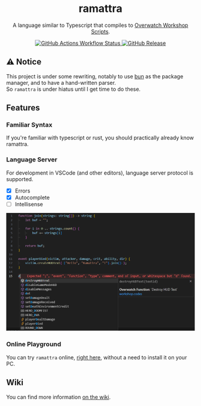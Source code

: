 <h1 align="center"> ramattra </h1>

<p align="center">
	A language similar to Typescript that compiles to <a href="https://workshop.codes/wiki">Overwatch Workshop Scripts</a>.
</p>

<div align="center">
	<a href="https://github.com/DvvCz/ramattra/actions">
		<img alt="GitHub Actions Workflow Status" src="https://github.com/DvvCz/ramattra/actions/workflows/test.yml/badge.svg">
	</a>
	<a href="https://dvvcz.github.io/ramattra">
		<img alt="GitHub Release" src="https://github.com/DvvCz/ramattra/actions/workflows/playground.yml/badge.svg">
	</a>
</div>

## ⚠️ Notice

This project is under some rewriting, notably to use [bun](https://bun.sh) as the package manager, and to have a hand-written parser.  
So `ramattra` is under hiatus until I get time to do these.

## Features

### Familiar Syntax

If you're familiar with typescript or rust, you should practically already know ramattra.

### Language Server

For development in VSCode (and other editors), language server protocol is supported.

- [x] Errors
- [x] Autocomplete
- [ ] Intellisense

![Example](assets/example.png)

### Online Playground

You can try `ramattra` online, [right here](https://dvvcz.github.io/ramattra), without a need to install it on your PC.

## Wiki

You can find more information [on the wiki](https://github.com/DvvCz/ramattra/wiki).